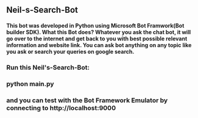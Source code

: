 ## Neil-s-Search-Bot

#### This bot was developed in Python using Microsoft Bot Framwork(Bot builder SDK). What this Bot does? Whatever you ask the chat bot, it will go over to the internet and get back to you with best possible relevant information and website link. You can ask bot anything on any topic like you ask or search your queries on google search.


### Run this Neil's-Search-Bot:

### python main.py

### and you can test with the Bot Framework Emulator by connecting to http://localhost:9000
